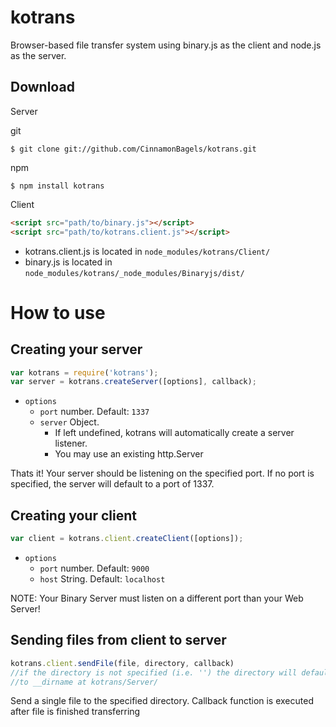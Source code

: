 kotrans
=======

Browser-based file transfer system using binary.js as the client and node.js as the server.

## Download

Server

git
```console 
$ git clone git://github.com/CinnamonBagels/kotrans.git
```

npm 
```console
$ npm install kotrans
```

Client

```html
<script src="path/to/binary.js"></script>
<script src="path/to/kotrans.client.js"></script>
```

* kotrans.client.js is located in `node_modules/kotrans/Client/`
* binary.js is located in `node_modules/kotrans/_node_modules/Binaryjs/dist/`

How to use
==========

## Creating your server
```javascript
var kotrans = require('kotrans');
var server = kotrans.createServer([options], callback);
```

* `options`
  * `port` number. Default: `1337`
  * `server` Object.
    * If left undefined, kotrans will automatically create a server listener.
    * You may use an existing http.Server

Thats it! Your server should be listening on the specified port.
If no port is specified, the server will default to a port of 1337.

## Creating your client

```javascript
var client = kotrans.client.createClient([options]);
```

* `options`
  * `port` number. Default: `9000`
  * `host` String. Default: `localhost`

NOTE: Your Binary Server must listen on a different port than your Web Server!

## Sending files from client to server

```javascript
kotrans.client.sendFile(file, directory, callback)
//if the directory is not specified (i.e. '') the directory will default
//to __dirname at kotrans/Server/
```

Send a single file to the specified directory. 
Callback function is executed after file is finished transferring